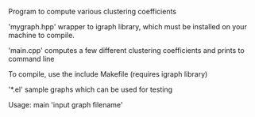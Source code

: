 Program to compute various clustering coefficients

'mygraph.hpp' wrapper to igraph library, which must be installed on your machine to compile.

'main.cpp' computes a few different clustering coefficients and prints to command line

To compile, use the include Makefile (requires igraph library)

'*.el' sample graphs which can be used for testing

Usage: main 'input graph filename'